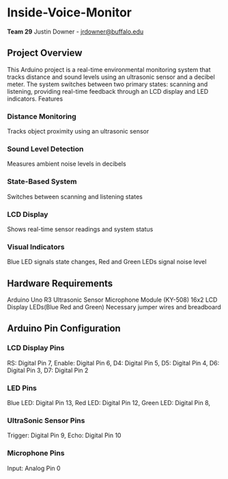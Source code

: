 # Inside-Voice-Monitor
**Team 29** Justin Downer - jrdowner@buffalo.edu
## Project Overview
This Arduino project is a real-time environmental monitoring system that tracks distance and sound levels using an ultrasonic sensor and a decibel meter. The system switches between two primary states: scanning and listening, providing real-time feedback through an LCD display and LED indicators.
Features

### Distance Monitoring
Tracks object proximity using an ultrasonic sensor
### Sound Level Detection
Measures ambient noise levels in decibels
### State-Based System
Switches between scanning and listening states
### LCD Display 
Shows real-time sensor readings and system status
### Visual Indicators
Blue LED signals state changes, Red and Green LEDs signal noise level

## Hardware Requirements
Arduino Uno R3
Ultrasonic Sensor
Microphone Module (KY-508)
16x2 LCD Display
LEDs(Blue Red and Green)
Necessary jumper wires and breadboard

## Arduino Pin Configuration

### LCD Display Pins
RS: Digital Pin 7,
Enable: Digital Pin 6,
D4: Digital Pin 5,
D5: Digital Pin 4,
D6: Digital Pin 3,
D7: Digital Pin 2

### LED Pins
Blue LED: Digital Pin 13,
Red LED: Digital Pin 12,
Green LED: Digital Pin 8,

### UltraSonic Sensor Pins
Trigger: Digital Pin 9,
Echo: Digital Pin 10


### Microphone Pins
Input: Analog Pin 0





